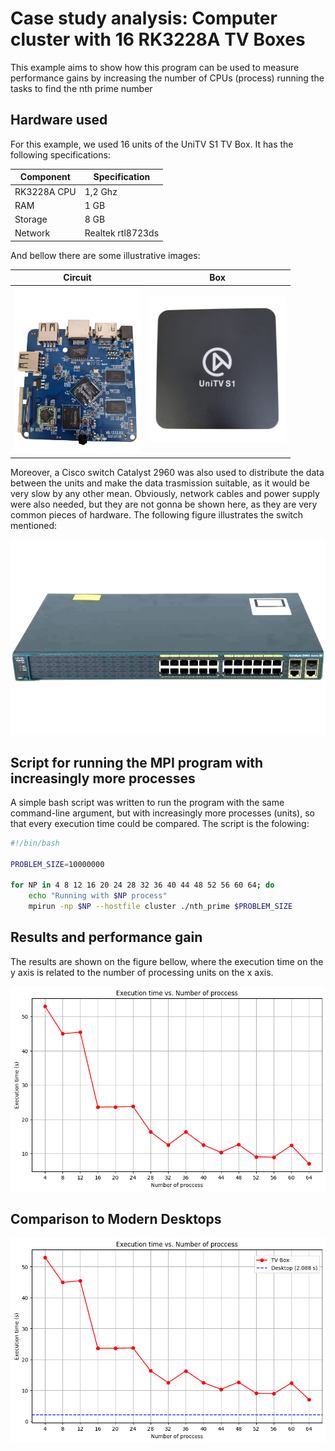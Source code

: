 # Case study analysis: Computer cluster with 16 RK3228A TV Boxes

This example aims to show how this program can be used to measure performance gains
by increasing the number of CPUs (process) running the tasks to find the nth prime number

## Hardware used

For this example, we used 16 units of the UniTV S1 TV Box. It has the following specifications:

Component   | Specification
------------|-------------------
RK3228A CPU |       1,2 Ghz
RAM         |       1 GB
Storage     |       8 GB
Network     | Realtek rtl8723ds

And bellow there are some illustrative images:

|Circuit      | Box        |
|-------------|------------|
| <img src=".assets/unitvs1-placa.png" alt="TV Box circuit" width="200"> | <img src=".assets/unitvs1-box.png" alt="TV Box" width="220">|

Moreover, a Cisco switch Catalyst 2960 was also used to distribute the data between the units and
make the data trasmission suitable, as it would be very slow by any other mean. Obviously, network
cables and power supply were also needed, but they are not gonna be shown here, as they are very
common pieces of hardware. The following figure illustrates the switch mentioned:

![Cisco Catalyst switch](.assets/CiscoCatalyst.png)

## Script for running the MPI program with increasingly more processes

A simple bash script was written to run the program with the same command-line argument, but with increasingly
more processes (units), so that every execution time could be compared. The script is the folowing:

```bash
#!/bin/bash

PROBLEM_SIZE=10000000

for NP in 4 8 12 16 20 24 28 32 36 40 44 48 52 56 60 64; do
    echo "Running with $NP process"
    mpirun -np $NP --hostfile cluster ./nth_prime $PROBLEM_SIZE
```

## Results and performance gain

The results are shown on the figure bellow, where the execution time on the y axis is related to the number of processing units on the x axis.

![Execution time](.assets/nth_prime_graph.png)

## Comparison to Modern Desktops

![Execution time](.assets/comparison_nth_prime.png)